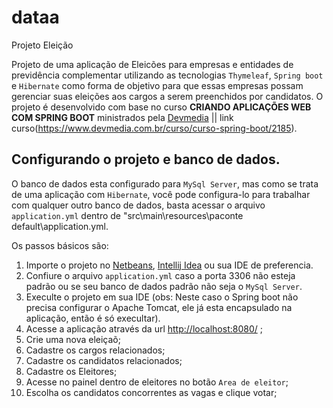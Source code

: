 # dataa
Projeto Eleição

Projeto de uma aplicação de Eleicões para empresas e entidades de previdência complementar utilizando as tecnologias `Thymeleaf`, `Spring boot` e `Hibernate` como forma de objetivo para que essas empresas possam gerenciar suas eleições aos cargos a serem preenchidos por candidatos. O projeto é desenvolvido com base no curso **CRIANDO APLICAÇÕES WEB COM SPRING BOOT** ministrados pela [Devmedia](https://www.devmedia.com.br) || link curso(https://www.devmedia.com.br/curso/curso-spring-boot/2185).

Configurando o projeto e banco de dados.
----------------------------------------

O banco de dados esta configurado para `MySql Server`, mas como se trata de uma aplicação com `Hibernate`, você pode configura-lo para trabalhar com qualquer outro banco de dados, basta acessar o arquivo `application.yml` dentro de "src\main\resources\paconte default\application.yml.  

Os passos básicos são:

1. Importe o projeto no [Netbeans](https://netbeans.org/downloads/8.0.2/), [Intellij Idea](https://www.jetbrains.com/idea/download/#section=windows) ou sua IDE de preferencia.
2. Confiure o arquivo `application.yml` caso a porta 3306 não esteja padrão ou se seu banco de dados padrão não seja o `MySql Server`. 
3. Execulte o projeto em sua IDE (obs: Neste caso o Spring boot não precisa configurar o Apache Tomcat, ele já esta encapsulado na aplicação, então é só execultar).
4. Acesse a aplicação através da url [http://localhost:8080/](http://localhost:8080/) ;
8. Crie uma nova eleiçaõ;
9. Cadastre os cargos relacionados;
9. Cadastre os candidatos relacionados;
10. Cadastre os Eleitores;
11. Acesse no painel dentro de eleitores no botão `Area de eleitor`;
12. Escolha os candidatos concorrentes as vagas e clique votar;
